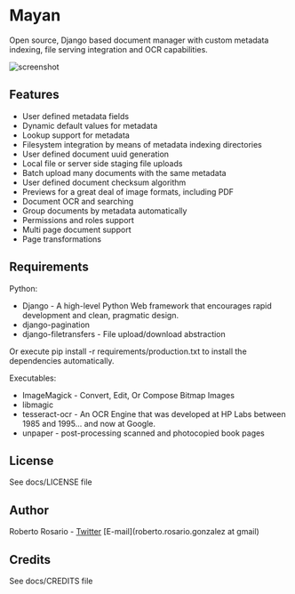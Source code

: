 Mayan
=============

Open source, Django based document manager with custom metadata indexing, file serving integration and OCR capabilities.
 
![screenshot](http://img7.imageshack.us/img7/8885/fullscreenshota.png)


Features
---

* User defined metadata fields
* Dynamic default values for metadata
* Lookup support for metadata
* Filesystem integration by means of metadata indexing directories
* User defined document uuid generation
* Local file or server side staging file uploads
* Batch upload many documents with the same metadata
* User defined document checksum algorithm
* Previews for a great deal of image formats, including PDF
* Document OCR and searching
* Group documents by metadata automatically
* Permissions and roles support
* Multi page document support
* Page transformations

Requirements
---

Python:

* Django - A high-level Python Web framework that encourages rapid development and clean, pragmatic design.
* django-pagination
* django-filetransfers - File upload/download abstraction

Or execute pip install -r requirements/production.txt to install the dependencies automatically.

Executables:

* ImageMagick - Convert, Edit, Or Compose Bitmap Images
* libmagic
* tesseract-ocr - An OCR Engine that was developed at HP Labs between 1985 and 1995... and now at Google.
* unpaper - post-processing scanned and photocopied book pages

License
-------
See docs/LICENSE file


Author
------

Roberto Rosario - [Twitter](http://twitter.com/#siloraptor) [E-mail](roberto.rosario.gonzalez at gmail)

Credits
-------
See docs/CREDITS file
